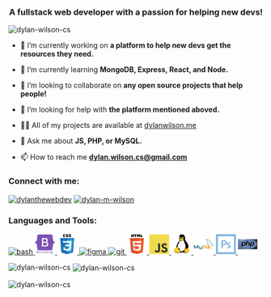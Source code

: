 <h3 align="center">A fullstack web developer with a passion for helping new devs!</h3>

<p align="left"> <img src="https://komarev.com/ghpvc/?username=dylan-wilson-cs&label=Profile%20views&color=0e75b6&style=flat" alt="dylan-wilson-cs" /> </p>

- 🔭 I’m currently working on **a platform to help new devs get the resources they need.**

- 🌱 I’m currently learning **MongoDB, Express, React, and Node.**

- 👯 I’m looking to collaborate on **any open source projects that help people!**

- 🤝 I’m looking for help with **the platform mentioned aboved.**

- 👨‍💻 All of my projects are available at [dylanwilson.me](dylanwilson.me)

- 💬 Ask me about **JS, PHP, or MySQL.**

- 📫 How to reach me **dylan.wilson.cs@gmail.com**

<h3 align="left">Connect with me:</h3>
<p align="left">
<a href="https://twitter.com/dylanthewebdev" target="blank"><img align="center" src="https://raw.githubusercontent.com/rahuldkjain/github-profile-readme-generator/master/src/images/icons/Social/twitter.svg" alt="dylanthewebdev" height="30" width="40" /></a>
<a href="https://linkedin.com/in/dylan-m-wilson" target="blank"><img align="center" src="https://raw.githubusercontent.com/rahuldkjain/github-profile-readme-generator/master/src/images/icons/Social/linked-in-alt.svg" alt="dylan-m-wilson" height="30" width="40" /></a>
</p>

<h3 align="left">Languages and Tools:</h3>
<p align="left"> <a href="https://www.gnu.org/software/bash/" target="_blank" rel="noreferrer"> <img src="https://www.vectorlogo.zone/logos/gnu_bash/gnu_bash-icon.svg" alt="bash" width="40" height="40"/> </a> <a href="https://getbootstrap.com" target="_blank" rel="noreferrer"> <img src="https://raw.githubusercontent.com/devicons/devicon/master/icons/bootstrap/bootstrap-plain-wordmark.svg" alt="bootstrap" width="40" height="40"/> </a> <a href="https://www.w3schools.com/css/" target="_blank" rel="noreferrer"> <img src="https://raw.githubusercontent.com/devicons/devicon/master/icons/css3/css3-original-wordmark.svg" alt="css3" width="40" height="40"/> </a> <a href="https://www.figma.com/" target="_blank" rel="noreferrer"> <img src="https://www.vectorlogo.zone/logos/figma/figma-icon.svg" alt="figma" width="40" height="40"/> </a> <a href="https://git-scm.com/" target="_blank" rel="noreferrer"> <img src="https://www.vectorlogo.zone/logos/git-scm/git-scm-icon.svg" alt="git" width="40" height="40"/> </a> <a href="https://www.w3.org/html/" target="_blank" rel="noreferrer"> <img src="https://raw.githubusercontent.com/devicons/devicon/master/icons/html5/html5-original-wordmark.svg" alt="html5" width="40" height="40"/> </a> <a href="https://developer.mozilla.org/en-US/docs/Web/JavaScript" target="_blank" rel="noreferrer"> <img src="https://raw.githubusercontent.com/devicons/devicon/master/icons/javascript/javascript-original.svg" alt="javascript" width="40" height="40"/> </a> <a href="https://www.linux.org/" target="_blank" rel="noreferrer"> <img src="https://raw.githubusercontent.com/devicons/devicon/master/icons/linux/linux-original.svg" alt="linux" width="40" height="40"/> </a> <a href="https://www.mysql.com/" target="_blank" rel="noreferrer"> <img src="https://raw.githubusercontent.com/devicons/devicon/master/icons/mysql/mysql-original-wordmark.svg" alt="mysql" width="40" height="40"/> </a> <a href="https://www.photoshop.com/en" target="_blank" rel="noreferrer"> <img src="https://raw.githubusercontent.com/devicons/devicon/master/icons/photoshop/photoshop-line.svg" alt="photoshop" width="40" height="40"/> </a> <a href="https://www.php.net" target="_blank" rel="noreferrer"> <img src="https://raw.githubusercontent.com/devicons/devicon/master/icons/php/php-original.svg" alt="php" width="40" height="40"/> </a> </p>

<p><img align="left" src="https://github-readme-stats.vercel.app/api/top-langs?username=dylan-wilson-cs&show_icons=true&locale=en&layout=compact" alt="dylan-wilson-cs" /></p>

<p>&nbsp;<img align="center" src="https://github-readme-stats.vercel.app/api?username=dylan-wilson-cs&show_icons=true&locale=en" alt="dylan-wilson-cs" /></p>

<p><img align="center" src="https://github-readme-streak-stats.herokuapp.com/?user=dylan-wilson-cs&" alt="dylan-wilson-cs" /></p>
